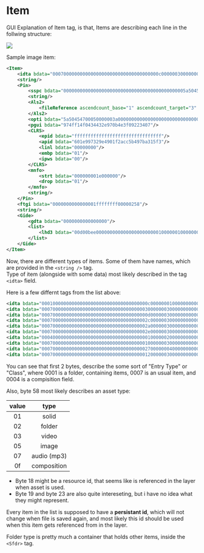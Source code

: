 # Item

GUI Explanation of Item tag, is that, Items are describing each line in the follwing structure:

![](https://cdn.discordapp.com/attachments/144520318898143232/403631610915979264/unknown.png)

Sample image item:

```xml
<Item>
    <idta bdata="000700000000000000000000000000000000000c000000300000000000000000000000000000000000000000000000000000000000000000000005000000000000000000000000000000000000000000d655bb34"/>
    <string/>
    <Pin>
        <sspc bdata="000000000000000000000000000000000000000000005a5045470000000000000500000002d00000000000000258000000000000025800000000000000000018010100000000000000030000000000010000000000000000000000000000000000000000000000000000000000000000002000000000d655bb340000000c0000000100000000000000000001000000010000000000000000000000000000000800000000000000000000000000000000000000000000000000000000ffffffffffffffff0000000100020000000000000009f20b01000000000000000000"/>
        <string/>
        <Als2>
            <fileReference ascendcount_base="1" ascendcount_target="3" fullpath="D:\Projects\ae-test\nexrender-boilerplate-master\assets\2016-aug-deep.jpg" platform="Win" server_name="inlife-pc" server_volume_name="HDD" target_is_folder="0"/>
        </Als2>
        <opti bdata="5a50454700050000003a00000000000000000000000000000000000000004745504affffffff5241572001000000010000000000000000000000"/>
        <pgui bdata="974ff14f0434432e970b4e3f09223407"/>
        <CLRS>
            <epid bdata="ffffffffffffffffffffffffffffffff"/>
            <apid bdata="601e997329e4901f2acc5b497ba315f3"/>
            <linl bdata="00000000"/>
            <embp bdata="01"/>
            <ipws bdata="00"/>
        </CLRS>
        <mnfo>
            <strt bdata="000000001e000000"/>
            <drop bdata="01"/>
        </mnfo>
        <string/>
    </Pin>
    <ftgi bdata="0000000000000001ffffffff00000258"/>
    <string/>
    <Gide>
        <gdta bdata="0000000000000000"/>
        <list>
            <lhd3 bdata="00d00bee000000000000000000000001000000100000000200000001000000020000000000000000000000000000000000000000"/>
        </list>
    </Gide>
</Item>
```

Now, there are different types of items. Some of them have names, which are provided in the `<string />` tag.  
Type of item (alongside with some data) most likely described in the tag `<idta>` field.

Here is a few differnt tags from the list above:

```xml
<idta bdata="000100000000000000000000000000000000000c000000010000000000000000000000000000000000000000000000000000000000000000000002000000000000000000000000000000000000000000d39fafb5"/>
<idta bdata="0007000000000000000000000000000000000030000000300000000000000000000000000000000000000000000000000000000000000000000001000000000000000000000000000000000000000000d3a19956"/>
<idta bdata="000700000000000000000000000000000000000d000000300000000000000000000000000000000000000000000000000000000000000000000001000000000000000000000000000000000000000000d39fafb5"/>
<idta bdata="000700000000000000000000000000000000002c000000300000000000000000000000000000000000000000000000000000000000000000000001000000000000000000000000000000000000000000d39fcca7"/>
<idta bdata="000700000000000000000000000000000000002a000000300000000000000000000000000000000000000000000000000000000000000000000001000000000000000000000000000000000000000000d39fcc9b"/>
<idta bdata="000700000000000000000000000000000000002e000000300000000000000000000000000000000000000000000000000000000000000000000001000000000000000000000000000000000000000000d3a198a0"/>
<idta bdata="000400000000000000000000000000000000000100000020000000000000000000000000000000000000000000000000000000000000000000000f000000000000000000000000000000000000000000d3a19a38"/>
<idta bdata="0007000000000000000000000000000000000010000000300000000000000000000000000000000000000000000000000000000000000000000005000000000000000000000000000000000000000000d39fb1da"/>
<idta bdata="0007000000000000000000000000000000000027000000040000000000000000000000000000000000000000000000000000000000000000000007000000000000000000000000000000000000000000ce59d352"/>
<idta bdata="0007000000000000000000000000000000000012000000300000000000000000000000000000000000000000000000000000000000000000000005000000000000000000000000000000000000000000d39fb5fa"/>
```

You can see that first 2 bytes, describe the some sort of "Entry Type" or "Class", where 0001 is a folder, containing items, 0007 is an usual item, and 0004 is a compisition field.

Also, byte 58 most likely describes an asset type:

| value | type |
|:-:|:-:|
| 01 | solid |
| 02 | folder |
| 03 | video |
| 05 | image |
| 07 | audio (mp3) |
| 0f | composition |


* Byte 18 might be a resource id, that seems like is referenced in the layer when asset is used.
* Byte 19 and byte 23 are also quite intereseting, but i have no idea what they might represent.

Every item in the list is supposed to have a **persistant id**, which will not change when file is saved again,
and most likely this id should be used when this item gets referenced from in the layer.


Folder type is pretty much a container that holds other items, inside the `<Sfdr>` tag.
